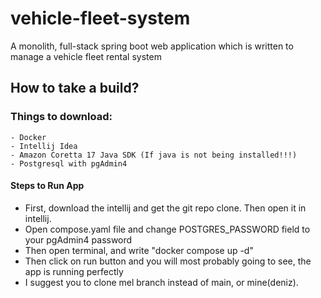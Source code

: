 # vehicle-fleet-system
A monolith, full-stack spring boot web application which is written to manage a vehicle fleet rental system

## How to take a build?
### Things to download:
    - Docker
    - Intellij Idea
    - Amazon Coretta 17 Java SDK (If java is not being installed!!!)
    - Postgresql with pgAdmin4

#### Steps to Run App

- First, download the intellij and get the git repo clone. Then open it in intellij.
- Open compose.yaml file and change POSTGRES_PASSWORD field to your pgAdmin4 password
- Then open terminal, and write "docker compose up -d"
- Then click on run button and you will most probably going to see, the app is running perfectly
- I suggest you to clone mel branch instead of main, or mine(deniz).